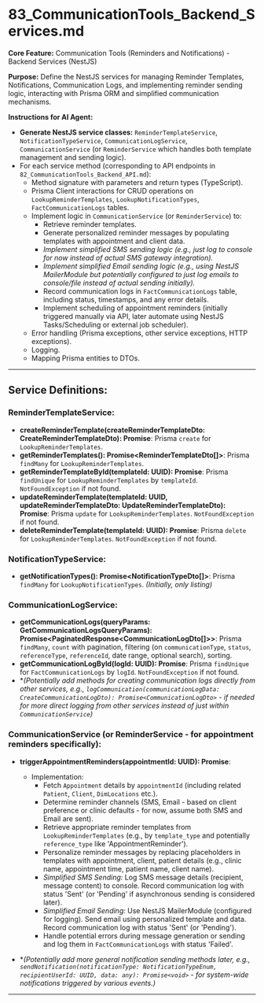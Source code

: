 # 83_CommunicationTools_Backend_Services.md

**Core Feature:** Communication Tools (Reminders and Notifications) - Backend Services (NestJS)

**Purpose:** Define the NestJS services for managing Reminder Templates, Notifications, Communication Logs, and implementing reminder sending logic, interacting with Prisma ORM and simplified communication mechanisms.

**Instructions for AI Agent:**

*   **Generate NestJS service classes:** `ReminderTemplateService`, `NotificationTypeService`, `CommunicationLogService`, `CommunicationService` (or `ReminderService` which handles both template management and sending logic).
*   For each service method (corresponding to API endpoints in `82_CommunicationTools_Backend_API.md`):
    *   Method signature with parameters and return types (TypeScript).
    *   Prisma Client interactions for CRUD operations on `LookupReminderTemplates`, `LookupNotificationTypes`, `FactCommunicationLogs` tables.
    *   Implement logic in `CommunicationService` (or `ReminderService`) to:
        *   Retrieve reminder templates.
        *   Generate personalized reminder messages by populating templates with appointment and client data.
        *   *Implement simplified SMS sending logic (e.g., just log to console for now instead of actual SMS gateway integration).*
        *   *Implement simplified Email sending logic (e.g., using NestJS MailerModule but potentially configured to just log emails to console/file instead of actual sending initially).*
        *   Record communication logs in `FactCommunicationLogs` table, including status, timestamps, and any error details.
        *   Implement scheduling of appointment reminders (initially triggered manually via API, later automate using NestJS Tasks/Scheduling or external job scheduler).
    *   Error handling (Prisma exceptions, other service exceptions, HTTP exceptions).
    *   Logging.
    *   Mapping Prisma entities to DTOs.

---

## Service Definitions:

### ReminderTemplateService:

*   **createReminderTemplate(createReminderTemplateDto: CreateReminderTemplateDto): Promise<ReminderTemplateDto>**: Prisma `create` for `LookupReminderTemplates`.
*   **getReminderTemplates(): Promise<ReminderTemplateDto[]>**: Prisma `findMany` for `LookupReminderTemplates`.
*   **getReminderTemplateById(templateId: UUID): Promise<ReminderTemplateDto>**: Prisma `findUnique` for `LookupReminderTemplates` by `templateId`. `NotFoundException` if not found.
*   **updateReminderTemplate(templateId: UUID, updateReminderTemplateDto: UpdateReminderTemplateDto): Promise<ReminderTemplateDto>**: Prisma `update` for `LookupReminderTemplates`. `NotFoundException` if not found.
*   **deleteReminderTemplate(templateId: UUID): Promise<void>**: Prisma `delete` for `LookupReminderTemplates`. `NotFoundException` if not found.


### NotificationTypeService:

*   **getNotificationTypes(): Promise<NotificationTypeDto[]>**: Prisma `findMany` for `LookupNotificationTypes`. *(Initially, only listing)*


### CommunicationLogService:

*   **getCommunicationLogs(queryParams: GetCommunicationLogsQueryParams): Promise<PaginatedResponse<CommunicationLogDto[]>>**: Prisma `findMany`, `count` with pagination, filtering (on `communicationType`, `status`, `referenceType`, `referenceId`, date range, optional search), sorting.
*   **getCommunicationLogById(logId: UUID): Promise<CommunicationLogDto>**: Prisma `findUnique` for `FactCommunicationLogs` by `logId`. `NotFoundException` if not found.
*   **(Potentially add methods for creating communication logs directly from other services, e.g., `logCommunication(communicationLogData: CreateCommunicationLogDto): Promise<CommunicationLogDto>` - if needed for more direct logging from other services instead of just within `CommunicationService`)*


### CommunicationService (or ReminderService - for appointment reminders specifically):

*   **triggerAppointmentReminders(appointmentId: UUID): Promise<void>**:
    *   Implementation:
        *   Fetch `Appointment` details by `appointmentId` (including related `Patient`, `Client`, `DimLocations` etc.).
        *   Determine reminder channels (SMS, Email - based on client preference or clinic defaults - for now, assume both SMS and Email are sent).
        *   Retrieve appropriate reminder templates from `LookupReminderTemplates` (e.g., by `template_type` and potentially `reference_type` like 'AppointmentReminder').
        *   Personalize reminder messages by replacing placeholders in templates with appointment, client, patient details (e.g., clinic name, appointment time, patient name, client name).
        *   *Simplified SMS Sending:*  Log SMS message details (recipient, message content) to console.  Record communication log with status 'Sent' (or 'Pending' if asynchronous sending is considered later).
        *   *Simplified Email Sending:* Use NestJS MailerModule (configured for logging).  Send email using personalized template and data. Record communication log with status 'Sent' (or 'Pending').
        *   Handle potential errors during message generation or sending and log them in `FactCommunicationLogs` with status 'Failed'.


*   **(Potentially add more general notification sending methods later, e.g., `sendNotification(notificationType: NotificationTypeEnum, recipientUserId: UUID, data: any): Promise<void>` - for system-wide notifications triggered by various events.)*


---